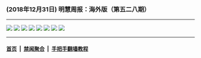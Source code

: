 ### (2018年12月31日) 明慧周报：海外版（第五二八期）

---

<img src="http://qikan.minghui.org/mhqkpage/qikanimage/2018/12/30/mhzb_528_read-online1.png"/> 

<img src="http://qikan.minghui.org/mhqkpage/qikanimage/2018/12/30/mhzb_528_read-online2.png"/> 

<img src="http://qikan.minghui.org/mhqkpage/qikanimage/2018/12/30/mhzb_528_read-online3.png"/> 

<img src="http://qikan.minghui.org/mhqkpage/qikanimage/2018/12/30/mhzb_528_read-online4.png"/> 

<img src="http://qikan.minghui.org/mhqkpage/qikanimage/2018/12/30/mhzb_528_read-online5.png"/> 

<img src="http://qikan.minghui.org/mhqkpage/qikanimage/2018/12/30/mhzb_528_read-online6.png"/> 

<img src="http://qikan.minghui.org/mhqkpage/qikanimage/2018/12/30/mhzb_528_read-online7.png"/> 

<img src="http://qikan.minghui.org/mhqkpage/qikanimage/2018/12/30/mhzb_528_read-online8.png"/> 



---

#### [首页](../../../..) &nbsp;|&nbsp; [禁闻聚合](https://github.com/gfw-breaker/banned-news) &nbsp;|&nbsp; [手把手翻墙教程](https://github.com/gfw-breaker/guides) 